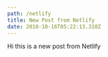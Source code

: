 ```yaml
---
path: /netlify
title: New Post from Netlify
date: 2018-10-16T05:22:13.310Z
---
```

Hi this is a new post from Netlify
